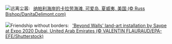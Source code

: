 ![](https://www.bing.com/th?id=OHR.NaPaliKauai_ZH-CN5070149838_UHD.jpg&w=1000)远离尘嚣:&nbsp;&ensp;[纳帕利海岸的卡拉劳海滩, 可爱岛, 夏威夷, 美国 (© Russ Bishop/DanitaDelimont.com)](https://www.bing.com/th?id=OHR.NaPaliKauai_ZH-CN5070149838_UHD.jpg)
<br><br/>
![](https://www.bing.com/th?id=OHR.SaypeDubai_EN-US5078679271_UHD.jpg&w=1000)Friendship without borders:&nbsp;&ensp;['Beyond Walls' land-art installation by Saype at Expo 2020 Dubai, United Arab Emirates (© VALENTIN FLAURAUD/EPA-EFE/Shutterstock)](https://www.bing.com/th?id=OHR.SaypeDubai_EN-US5078679271_UHD.jpg)
<br><br/>
